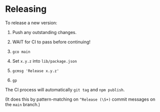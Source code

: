 # Releasing

To release a new version:

1.  Push any outstanding changes.

2.  WAIT for CI to pass before continuing!

3.  `gco main`

4.  Set `x.y.z` into `lib/package.json`

5.  `gcmsg 'Release x.y.z'`

6.  `gp`

The CI process will automatically `git tag` and `npm publish`.

(It does this by pattern-matching on `^Release (\S+)` commit messages on the `main` branch.)
